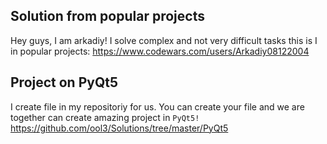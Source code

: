 ## Solution from popular projects
Hey guys, I am arkadiy!
I solve complex and not very difficult tasks 
this is I in popular projects:
https://www.codewars.com/users/Arkadiy08122004
## Project on PyQt5
I create file in my repositoriy for us. 
You can create your file and we are together can create amazing project in `PyQt5!`
https://github.com/ool3/Solutions/tree/master/PyQt5
